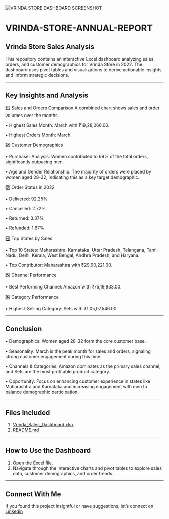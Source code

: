 ![VRINDA STORE DASHBOARD SCREENSHOT](https://github.com/user-attachments/assets/ff51abe2-3500-4c56-9ea4-4cdbde3872fc)


# VRINDA-STORE-ANNUAL-REPORT
## Vrinda Store Sales Analysis
This repository contains an interactive Excel dashboard analyzing sales, orders, and customer demographics for Vrinda Store in 2022. The dashboard uses pivot tables and visualizations to derive actionable insights and inform strategic decisions.
________________________________________
## Key Insights and Analysis


1️⃣ Sales and Orders Comparison
A combined chart shows sales and order volumes over the months.

•	Highest Sales Month: March with ₹19,28,066.00.

•	Highest Orders Month: March.


2️⃣ Customer Demographics

•	Purchaser Analysis: Women contributed to 69% of the total orders, significantly outpacing men.

•	Age and Gender Relationship: The majority of orders were placed by women aged 28-32, indicating this as a key target demographic.


3️⃣ Order Status in 2022

•	Delivered: 92.25%

•	Cancelled: 2.72%

•	Returned: 3.37%

•	Refunded: 1.67%


4️⃣ Top States by Sales

•	Top 10 States: Maharashtra, Karnataka, Uttar Pradesh, Telangana, Tamil Nadu, Delhi, Kerala, West Bengal, Andhra Pradesh, and Haryana.

•	Top Contributor: Maharashtra with ₹29,90,221.00.


5️⃣ Channel Performance

•	Best Performing Channel: Amazon with ₹75,19,933.00.


6️⃣ Category Performance

•	Highest-Selling Category: Sets with ₹1,05,07,546.00.
________________________________________

## Conclusion

•	Demographics: Women aged 28-32 form the core customer base.

•	Seasonality: March is the peak month for sales and orders, signaling strong customer engagement during this time.

•	Channels & Categories: Amazon dominates as the primary sales channel, and Sets are the most profitable product category.

•	Opportunity: Focus on enhancing customer experience in states like Maharashtra and Karnataka and increasing engagement with men to balance demographic participation.
________________________________________
## Files Included
1.	[Vrinda_Sales_Dashboard.xlsx](https://github.com/Shanawazuddin/VRINDA-STORE-ANNUAL-REPORT/blob/main/Vrinda%20Store%20Data%20Analysis.xlsx)
2.	[README.md](https://github.com/Shanawazuddin/VRINDA-STORE-ANNUAL-REPORT/blob/main/README.md) 
________________________________________
## How to Use the Dashboard
1.	Open the Excel file.
2.	Navigate through the interactive charts and pivot tables to explore sales data, customer demographics, and order trends.
________________________________________
## Connect With Me
If you found this project insightful or have suggestions, let’s connect on [Linkedin](https://www.linkedin.com/in/shanawaz474/)
